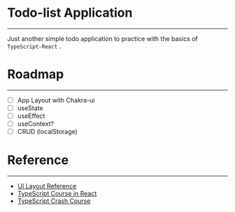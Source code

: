 # Todo-list Application

---

Just another simple todo application to practice with the basics of `TypeScript-React` .

# Roadmap

---

- [ ] App Layout with Chakra-ui
- [ ] useState
- [ ] useEffect
- [ ] useContext?
- [ ] CRUD (localStorage)

# Reference

---

- [UI Layout Reference]('https://github.com/beefysalad/ojt-myern-app')
- [TypeScript Course in React]('https://www.youtube.com/watch?v=1jMJDbq7ZX4')
- [TypeScript Crash Course]('https://www.youtube.com/watch?v=BCg4U1FzODs')
